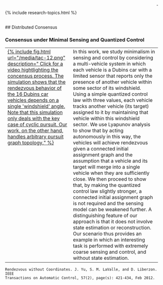 <div style="text-align: right">
  <a href="https://scholar.google.com/citations?user=jkRa2LEAAAAJ&hl=en"><span style="color:blue">&nbsp;</span></a>
</div>

{% include research-topics.html %} 

<br />
## Distributed Consensus

### Consensus under Minimal Sensing and Quantized Control

<table border="0"  style="border: none!important; vertical-align:top;">
  <tr style="border: none!important;">
    <td width="200px" style="border: none!important;  vertical-align:top;">
      <a href="https://youtu.be/SSVS6PxpNiY" target="youtube">
      {% include fig.html url="/media/tac-12.png" description=" Click for a video hightlighting the concensus process. The simulation shows that the rendezvous behavior of the 16 Dubins car vehicles depends on a single 'windshield' angle. Note that this simulation only deals with the key case of cyclic pursuit. Our work, on the other hand, handles arbitrary pursuit graph topology." %}  
      </a> 
    </td>
    <td style="border: none!important; vertical-align:top;">
       In this work, we study minimalism in sensing and control by considering a multi-vehicle system in which each vehicle is a Dubins car with a limited sensor that reports only the presence of another vehicle within some sector of its windshield. Using a simple quantized control law with three values, each vehicle tracks another vehicle (its target) assigned to it by maintaining that vehicle within this windshield sector. We use Lyapunov analysis to show that by acting autonomously in this way, the vehicles will achieve rendezvous given a connected initial assignment graph and the assumption that a vehicle and its target will merge into a single vehicle when they are sufficiently close. We then proceed to show that, by making the quantized control law slightly stronger, a connected initial assignment graph is not required and the sensing model can be weakened further. A distinguishing feature of our approach is that it does not involve state estimation or reconstruction. Our scenario thus provides an example in which an interesting task is performed with extremely coarse sensing and control, and without state estimation.
    </td>
  </tr>
</table>

```
Rendezvous without Coordinates. J. Yu, S. M. LaValle, and D. Liberzon. IEEE 
Transactions on Automatic Control, 57(2), page(s): 421-434, Feb 2012. 
```

